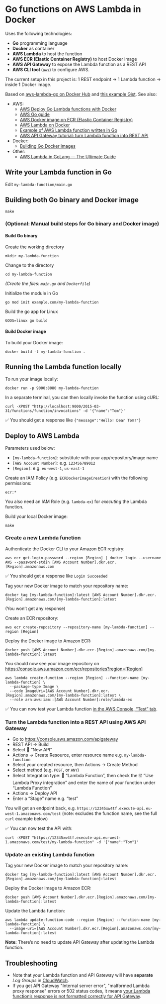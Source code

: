 # Go functions on AWS Lambda in Docker

Uses the following technologies:

- **Go** programming language
- **Docker** as container
- **AWS Lambda** to host the function
- **AWS ECR (Elastic Container Registry)** to host Docker image
- **AWS API Gateway** to expose the Lambda function as a REST API
- **AWS CLI tool** (`aws`) to configure AWS.

The current setup in this project is: 1 REST endpoint → 1 Lambda function → inside 1 Docker image.

Based on [aws-lambda-go on Docker Hub](https://hub.docker.com/r/amazon/aws-lambda-go) and [this example Gist](https://gist.github.com/josephspurrier/05b9126279703a81122cba198df50d6f). See also:

- AWS:
	- [AWS Deploy Go Lambda functions with Docker](https://docs.aws.amazon.com/lambda/latest/dg/go-image.html)
	- [AWS Go guide](https://docs.aws.amazon.com/lambda/latest/dg/lambda-golang.html)
	- [AWS Docker image on ECR (Elastic Container Registry)](https://gallery.ecr.aws/lambda/go)
	- [AWS Lambda on Docker](https://docs.aws.amazon.com/lambda/latest/dg/configuration-images.html)
	- [Example of AWS Lambda function written in Go](https://docs.aws.amazon.com/lambda/latest/dg/golang-handler.html)
	- [AWS API Gateway tutorial: turn Lambda function into REST API](https://docs.aws.amazon.com/apigateway/latest/developerguide/api-gateway-create-api-as-simple-proxy-for-lambda.html)
- Docker:
	- [Building Go Docker images](https://docs.docker.com/language/golang/build-images/)
- Other:
	- [AWS Lambda in GoLang — The Ultimate Guide](https://www.softkraft.co/aws-lambda-in-golang/)


## Write your Lambda function in Go

Edit `my-lambda-function/main.go`


## Building both Go binary and Docker image

    make


### (Optional: Manual build steps for Go binary and Docker image)

#### Build Go binary

Create the working directory

    mkdir my-lambda-function

Change to the directory

    cd my-lambda-function

_(Create the files: `main.go` and `Dockerfile`)_

Initialize the module in Go

    go mod init example.com/my-lambda-function

Build the go app for Linux

    GOOS=linux go build

#### Build Docker image

To build your Docker image:

    docker build -t my-lambda-function .


## Running the Lambda function locally

To run your image locally:

    docker run -p 9000:8080 my-lambda-function

In a separate terminal, you can then locally invoke the function using cURL:

    curl -XPOST "http://localhost:9000/2015-03-31/functions/function/invocations" -d '{"name":"Tom"}'

✅ You should get a response like `{"message":"Hello! Dear Tom!"}`

## Deploy to AWS Lambda

Parameters used below:

- `[my-lambda-function]`: substitute with your app/repository/image name
- `[AWS Account Number]`: e.g. `123456789012`
- `[Region]`: e.g. `eu-west-1`, `us-east-1`

Create an IAM Policy (e.g. `ECRDockerImageCreation`) with the following permissions:

    ecr:*

You also need an IAM Role (e.g. `lambda-ex`) for _executing_ the Lambda function.

Build your local Docker image:

    make

### Create a new Lambda function

Authenticate the Docker CLI to your Amazon ECR registry:

    aws ecr get-login-password --region [Region] | docker login --username AWS --password-stdin [AWS Account Number].dkr.ecr.[Region].amazonaws.com

✅ You should get a response like `Login Succeeded`

Tag your new Docker image to match your repository name:

    docker tag [my-lambda-function]:latest [AWS Account Number].dkr.ecr.[Region].amazonaws.com/[my-lambda-function]:latest

(You won’t get any response)

Create an ECR repository:

    aws ecr create-repository --repository-name [my-lambda-function] --region [Region]

Deploy the Docker image to Amazon ECR:

    docker push [AWS Account Number].dkr.ecr.[Region].amazonaws.com/[my-lambda-function]:latest

You should now see your image repository on https://console.aws.amazon.com/ecr/repositories?region=[Region]

    aws lambda create-function --region [Region] --function-name [my-lambda-function] \
      --package-type Image \
      --code ImageUri=[AWS Account Number].dkr.ecr.[Region].amazonaws.com/[my-lambda-function]:latest \
      --role arn:aws:iam::[AWS Account Number]:role/lambda-ex

✅ You can now test your Lambda function [in the AWS Console, “Test” tab](https://console.aws.amazon.com/lambda/home).

### Turn the Lambda function into a REST API using AWS API Gateway

- Go to https://console.aws.amazon.com/apigateway
- REST API → Build
- Select 🔘 “New API”
- Actions → Create Resource, enter resource name e.g. `my-lambda-function`
- Select your created resource, then Actions → Create Method
- Select method (e.g. `POST`, or `ANY`)
- Select Integration type: 🔘 “Lambda Function”, then check the ☑️ “Use Lambda Proxy integration” and enter the name of your function under “Lambda Function”
- Actions → Deploy API
- Enter a “Stage” name e.g. “test”

You will get an endpoint back, e.g. `https://12345xw4tf.execute-api.eu-west-1.amazonaws.com/test` (note: excludes the function name, see the full `curl` example below)

✅ You can now test the API with:

    curl -XPOST "https://12345xw4tf.execute-api.eu-west-1.amazonaws.com/test/my-lambda-function" -d '{"name":"Tom"}'

### Update an existing Lambda function

Tag your new Docker image to match your repository name:

    docker tag [my-lambda-function]:latest [AWS Account Number].dkr.ecr.[Region].amazonaws.com/[my-lambda-function]:latest

Deploy the Docker image to Amazon ECR:

    docker push [AWS Account Number].dkr.ecr.[Region].amazonaws.com/[my-lambda-function]:latest

Update the Lambda function:

    aws lambda update-function-code --region [Region] --function-name [my-lambda-function] \
      --image-uri=[AWS Account Number].dkr.ecr.[Region].amazonaws.com/[my-lambda-function]:latest

**Note:** There’s no need to update API Gateway after updating the Lambda function.

## Troubleshooting

- Note that your Lambda function and API Gateway will have **separate** *Log Groups* in [CloudWatch](https://console.aws.amazon.com/cloudwatch/home).
- If you get API Gateway "Internal server error", "malformed Lambda proxy response" errors or 502 status codes, it means [your Lambda function’s response is not formatted correctly for API Gateway](https://aws.amazon.com/premiumsupport/knowledge-center/malformed-502-api-gateway/).
